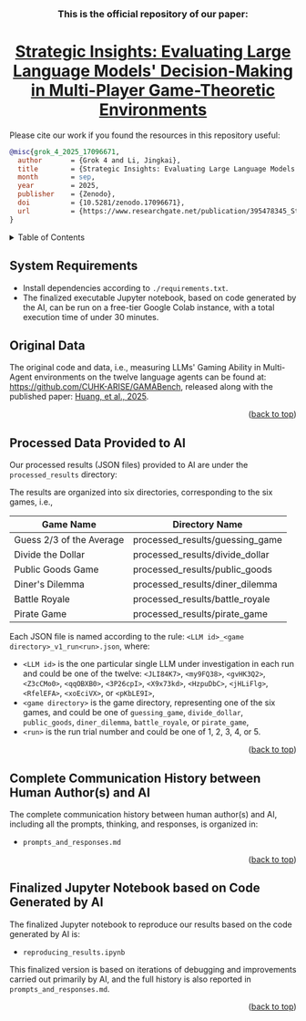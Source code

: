 
<a name="readme-top"></a>




<br />
<div align="center">

<h3 align="center">This is the official repository of our paper: 
</h3>

<h1 align="center"><a href="https://www.researchgate.net/publication/395478345_Strategic_Insights_Evaluating_Large_Language_Models'_Decision-Making_in_Multi-Player_Game-Theoretic_Environments">Strategic Insights: Evaluating Large Language Models' Decision-Making in Multi-Player Game-Theoretic Environments</a></h1>


</div>


Please cite our work if you found the resources in this repository useful:

```bib
@misc{grok_4_2025_17096671,
  author       = {Grok 4 and Li, Jingkai},
  title        = {Strategic Insights: Evaluating Large Language Models' Decision-Making in Multi-Player Game-Theoretic Environments},
  month        = sep,
  year         = 2025,
  publisher    = {Zenodo},
  doi          = {10.5281/zenodo.17096671},
  url          = {https://www.researchgate.net/publication/395478345_Strategic_Insights_Evaluating_Large_Language_Models'_Decision-Making_in_Multi-Player_Game-Theoretic_Environments},
}
```



<!-- TABLE OF CONTENTS -->
<details>
  <summary>Table of Contents</summary>
  <ol>
    <li><a href="#System Requirements">System Requirements</a></li>
    <li><a href="#Original Data">Original Data</a></li>
    <li><a href="#Processed Data Provided to AI">Processed Data Provided to AI</a>
    </li>
    <li>
      <a href="#Complete Communication History between Human Author(s) and AI">Complete Communication History between Human Author(s) and AI</a>
    </li>
    <li><a href="#Finalized Jupyter Notebook based on Code Generated by AI">Finalized Jupyter Notebook based on Code Generated by AI</a></li>
    </li>
  </ol>
</details>



## System Requirements

- Install dependencies according to `./requirements.txt`.
- The finalized executable Jupyter notebook, based on code generated by the AI, can be run on a free-tier Google Colab instance, with a total execution time of under 30 minutes.



## Original Data

The original code and data, i.e., measuring LLMs' Gaming Ability in Multi-Agent environments on the twelve language agents can be found at: https://github.com/CUHK-ARISE/GAMABench, released along with the published paper: [Huang, et al., 2025](https://openreview.net/forum?id=DI4gW8viB6).


<p align="right">(<a href="#readme-top">back to top</a>)</p>


## Processed Data Provided to AI

Our processed results (JSON files) provided to AI are under the `processed_results` directory:

The results are organized into six directories, corresponding to the six games, i.e.,

| Game Name                | Directory Name |
|--------------------------|----------------|
| Guess 2/3 of the Average | processed_results/guessing_game  |
| Divide the Dollar        | processed_results/divide_dollar  |
| Public Goods Game        | processed_results/public_goods   |
| Diner's Dilemma          | processed_results/diner_dilemma  |
| Battle Royale            | processed_results/battle_royale  |
| Pirate Game              | processed_results/pirate_game    |

Each JSON file is named according to the rule: `<LLM id>_<game directory>_v1_run<run>.json`, where:

- `<LLM id>` is the one particular single LLM under investigation in each run and could be one of the twelve: `<JLI84K7>`, `<my9FQ38>`, `<gvHK3Q2>`, `<Z3cCMo0>`, `<qqOBXB0>`, `<3P26cpI>`, `<X9x73kd>`, `<HzpuDbC>`, `<jHLiFlg>`, `<RfelEFA>`, `<xoEciVX>`, or `<pKbLE9I>`,
- `<game directory>` is the game directory, representing one of the six games, and could be one of `guessing_game`, `divide_dollar`, `public_goods`, `diner_dilemma`, `battle_royale`, or `pirate_game`,
- `<run>` is the run trial number and could be one of 1, 2, 3, 4, or 5.


<p align="right">(<a href="#readme-top">back to top</a>)</p>


## Complete Communication History between Human Author(s) and AI

The complete communication history between human author(s) and AI, including all the prompts, thinking, and responses, is organized in:

- `prompts_and_responses.md`



<p align="right">(<a href="#readme-top">back to top</a>)</p>


## Finalized Jupyter Notebook based on Code Generated by AI

The finalized Jupyter notebook to reproduce our results based on the code generated by AI is:

- `reproducing_results.ipynb`

This finalized version is based on iterations of debugging and improvements carried out primarily by AI, and the full history is also reported in `prompts_and_responses.md`.



<p align="right">(<a href="#readme-top">back to top</a>)</p>


